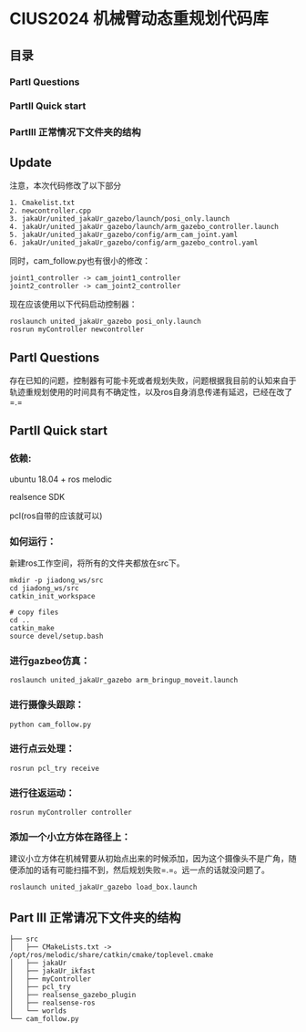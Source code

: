 # CIUS2024 机械臂动态重规划代码库

## 目录
### PartI Questions
### PartII Quick start
### PartIII 正常情况下文件夹的结构

## Update

注意，本次代码修改了以下部分

```
1. Cmakelist.txt
2. newcontroller.cpp
3. jakaUr/united_jakaUr_gazebo/launch/posi_only.launch
4. jakaUr/united_jakaUr_gazebo/launch/arm_gazebo_controller.launch
5. jakaUr/united_jakaUr_gazebo/config/arm_cam_joint.yaml
6. jakaUr/united_jakaUr_gazebo/config/arm_gazebo_control.yaml
```

同时，cam_follow.py也有很小的修改：
```
joint1_controller -> cam_joint1_controller
joint2_controller -> cam_joint2_controller
```

现在应该使用以下代码启动控制器：

```
roslaunch united_jakaUr_gazebo posi_only.launch
rosrun myController newcontroller
```



## PartI Questions

存在已知的问题，控制器有可能卡死或者规划失败，问题根据我目前的认知来自于轨迹重规划使用的时间具有不确定性，以及ros自身消息传递有延迟，已经在改了=.=

## PartII Quick start
### 依赖:
ubuntu 18.04 + ros melodic

realsence SDK

pcl(ros自带的应该就可以)


### 如何运行：

新建ros工作空间，将所有的文件夹都放在src下。

```
mkdir -p jiadong_ws/src
cd jiadong_ws/src
catkin_init_workspace

# copy files
cd ..
catkin_make
source devel/setup.bash
```

### 进行gazbeo仿真：

```
roslaunch united_jakaUr_gazebo arm_bringup_moveit.launch
```

### 进行摄像头跟踪：
```
python cam_follow.py
```

### 进行点云处理：
```
rosrun pcl_try receive
```

### 进行往返运动：
```
rosrun myController controller
```

### 添加一个小立方体在路径上：
建议小立方体在机械臂要从初始点出来的时候添加，因为这个摄像头不是广角，随便添加的话有可能扫描不到，然后规划失败=.=。远一点的话就没问题了。
```
roslaunch united_jakaUr_gazebo load_box.launch
```

## Part III 正常请况下文件夹的结构
```
├── src
│   ├── CMakeLists.txt -> /opt/ros/melodic/share/catkin/cmake/toplevel.cmake
│   ├── jakaUr
│   ├── jakaUr_ikfast
│   ├── myController
│   ├── pcl_try
│   ├── realsense_gazebo_plugin
│   ├── realsense-ros
│   └── worlds
└── cam_follow.py
